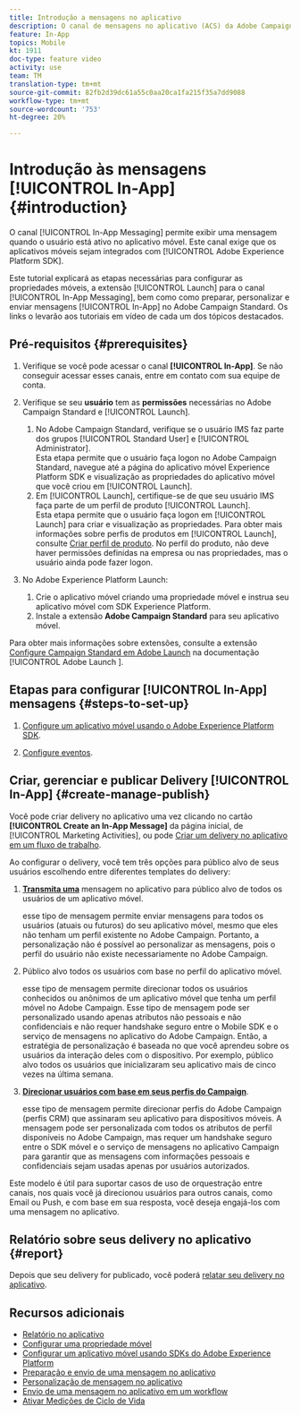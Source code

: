 ```yaml
---
title: Introdução a mensagens no aplicativo
description: O canal de mensagens no aplicativo (ACS) da Adobe Campaign Standard permite que você apresente ao usuário mensagens no aplicativo contextualmente relevantes em resposta ao comportamento em tempo real do cliente no aplicativo móvel.
feature: In-App
topics: Mobile
kt: 1911
doc-type: feature video
activity: use
team: TM
translation-type: tm+mt
source-git-commit: 82fb2d39dc61a55c0aa20ca1fa215f35a7dd9088
workflow-type: tm+mt
source-wordcount: '753'
ht-degree: 20%

---
```



# Introdução às mensagens [!UICONTROL In-App] {#introduction}

O canal [!UICONTROL In-App Messaging] permite exibir uma mensagem quando o usuário está ativo no aplicativo móvel. Este canal exige que os aplicativos móveis sejam integrados com [!UICONTROL Adobe Experience Platform SDK].

Este tutorial explicará as etapas necessárias para configurar as propriedades móveis, a extensão [!UICONTROL Launch] para o canal [!UICONTROL In-App Messaging], bem como como preparar, personalizar e enviar mensagens [!UICONTROL In-App] no Adobe Campaign Standard. Os links o levarão aos tutoriais em vídeo de cada um dos tópicos destacados.

## Pré-requisitos {#prerequisites}

1. Verifique se você pode acessar o canal **[!UICONTROL In-App]**. Se não conseguir acessar esses canais, entre em contato com sua equipe de conta.
1. Verifique se seu **usuário** tem as **permissões** necessárias no Adobe Campaign Standard e [!UICONTROL Launch].

   1. No Adobe Campaign Standard, verifique se o usuário IMS faz parte dos grupos [!UICONTROL Standard User] e [!UICONTROL Administrator].\
      Esta etapa permite que o usuário faça logon no Adobe Campaign Standard, navegue até a página do aplicativo móvel Experience Platform SDK e visualização as propriedades do aplicativo móvel que você criou em [!UICONTROL Launch].
   1. Em [!UICONTROL Launch], certifique-se de que seu usuário IMS faça parte de um perfil de produto [!UICONTROL Launch].\
      Esta etapa permite que o usuário faça logon em [!UICONTROL Launch] para criar e visualização as propriedades. Para obter mais informações sobre perfis de produtos em [!UICONTROL Launch], consulte [Criar perfil de produto](https://docs.adobelaunch.com/launch-reference/administration/user-permissions#3-create-your-product-profile). No perfil do produto, não deve haver permissões definidas na empresa ou nas propriedades, mas o usuário ainda pode fazer logon.

1. No Adobe Experience Platform Launch:

   1. Crie o aplicativo móvel criando uma propriedade móvel e instrua seu aplicativo móvel com SDK Experience Platform.
   1. Instale a extensão **Adobe Campaign Standard** para seu aplicativo móvel.

Para obter mais informações sobre extensões, consulte a extensão [Configure Campaign Standard em Adobe Launch](https://aep-sdks.gitbook.io/docs/using-mobile-extensions/adobe-campaign-standard) na documentação [!UICONTROL Adobe Launch ].

## Etapas para configurar [!UICONTROL In-App] mensagens {#steps-to-set-up}

1. [Configure um aplicativo móvel usando o Adobe Experience Platform SDK](/help/communication-channels/mobile/configure-mobile-apps-using-aep-sdk.md).

1. [Configure eventos](/help/communication-channels/mobile/in-app/configure-events.md).

## Criar, gerenciar e publicar Delivery [!UICONTROL In-App] {#create-manage-publish}

Você pode criar delivery no aplicativo uma vez clicando no cartão **[!UICONTROL Create an In-App Message]** da página inicial, de [!UICONTROL Marketing Activities], ou pode [Criar um delivery no aplicativo em um fluxo de trabalho](/help/communication-channels/mobile/in-app/in-app-activity.md).

Ao configurar o delivery, você tem três opções para público alvo de seus usuários escolhendo entre diferentes templates do delivery:

1. [**Transmita uma**](/help/communication-channels/mobile/in-app/broadcast-in-app-message.md) mensagem no aplicativo para público alvo de todos os usuários de um aplicativo móvel.

   esse tipo de mensagem permite enviar mensagens para todos os usuários (atuais ou futuros) do seu aplicativo móvel, mesmo que eles não tenham um perfil existente no Adobe Campaign. Portanto, a personalização não é possível ao personalizar as mensagens, pois o perfil do usuário não existe necessariamente no Adobe Campaign.

1. Público alvo todos os usuários com base no perfil do aplicativo móvel.

   esse tipo de mensagem permite direcionar todos os usuários conhecidos ou anônimos de um aplicativo móvel que tenha um perfil móvel no Adobe Campaign. Esse tipo de mensagem pode ser personalizado usando apenas atributos não pessoais e não confidenciais e não requer handshake seguro entre o Mobile SDK e o serviço de mensagens no aplicativo do Adobe Campaign. Então, a estratégia de personalização é baseada no que você aprendeu sobre os usuários da interação deles com o dispositivo. Por exemplo, público alvo todos os usuários que inicializaram seu aplicativo mais de cinco vezes na última semana.

1. [**Direcionar usuários com base em seus perfis do Campaign**](/help/communication-channels/mobile/in-app/target-users-based-on-campaign-profile.md).

   esse tipo de mensagem permite direcionar perfis do Adobe Campaign (perfis CRM) que assinaram seu aplicativo para dispositivos móveis. A mensagem pode ser personalizada com todos os atributos de perfil disponíveis no Adobe Campaign, mas requer um handshake seguro entre o SDK móvel e o serviço de mensagens no aplicativo Campaign para garantir que as mensagens com informações pessoais e confidenciais sejam usadas apenas por usuários autorizados.

Este modelo é útil para suportar casos de uso de orquestração entre canais, nos quais você já direcionou usuários para outros canais, como Email ou Push, e com base em sua resposta, você deseja engajá-los com uma mensagem no aplicativo.

## Relatório sobre seus delivery no aplicativo {#report}

Depois que seu delivery for publicado, você poderá [relatar seu delivery no aplicativo](/help/communication-channels/mobile/in-app/in-app-reporting.md).

## Recursos adicionais

* [Relatório no aplicativo](https://docs.adobe.com/content/help/en/campaign-standard/using/reporting/list-of-reports/in-app-report.html)
* [Configurar uma propriedade móvel](https://aep-sdks.gitbook.io/docs/getting-started/create-a-mobile-property)
* [Configurar um aplicativo móvel usando SDKs do Adobe Experience Platform](https://helpx.adobe.com/br/campaign/kb/configuring-app-sdk.html)
* [Preparação e envio de uma mensagem no aplicativo](https://docs.adobe.com/content/help/en/campaign-standard/using/communication-channels/in-app-messaging/preparing-and-sending-an-in-app-message.html)
* [Personalização de mensagem no aplicativo](https://docs.adobe.com/content/help/en/campaign-standard/using/communication-channels/in-app-messaging/customizing-an-in-app-message.html)
* [Envio de uma mensagem no aplicativo em um workflow](https://docs.adobe.com/content/help/en/campaign-standard/using/managing-processes-and-data/channel-activities/in-app-delivery.html)
* [Ativar Medições de Ciclo de Vida](https://aep-sdks.gitbook.io/docs/getting-started/initialize-the-sdk#enable-lifecycle-metrics)
